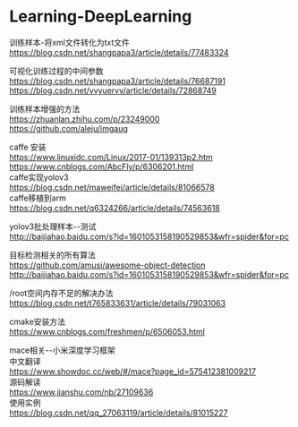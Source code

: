 Learning-DeepLearning
=====================

训练样本-将xml文件转化为txt文件<br>
https://blog.csdn.net/shangpapa3/article/details/77483324

可视化训练过程的中间参数<br>
https://blog.csdn.net/shangpapa3/article/details/76687191<br>
https://blog.csdn.net/vvyuervv/article/details/72868749

训练样本增强的方法<br>
https://zhuanlan.zhihu.com/p/23249000<br>
https://github.com/aleju/imgaug

caffe
安装<br>
https://www.linuxidc.com/Linux/2017-01/139313p2.htm<br>
https://www.cnblogs.com/AbcFly/p/6306201.html<br>
caffe实现yolov3<br>
https://blog.csdn.net/maweifei/article/details/81066578<br>
caffe移植到arm<br>
https://blog.csdn.net/q6324266/article/details/74563618

yolov3批处理样本--测试<br>
http://baijiahao.baidu.com/s?id=1601053158190529853&wfr=spider&for=pc

目标检测相关的所有算法<br>
https://github.com/amusi/awesome-object-detection<br>
http://baijiahao.baidu.com/s?id=1601053158190529853&wfr=spider&for=pc

/root空间内存不足的解决办法<br>
https://blog.csdn.net/t765833631/article/details/79031063

cmake安装方法<br>
https://www.cnblogs.com/freshmen/p/6506053.html

mace相关--小米深度学习框架<br>
中文翻译<br>
https://www.showdoc.cc/web/#/mace?page_id=575412381009217<br>
源码解读<br>
https://www.jianshu.com/nb/27109636<br>
使用实例<br>
https://blog.csdn.net/qq_27063119/article/details/81015227
